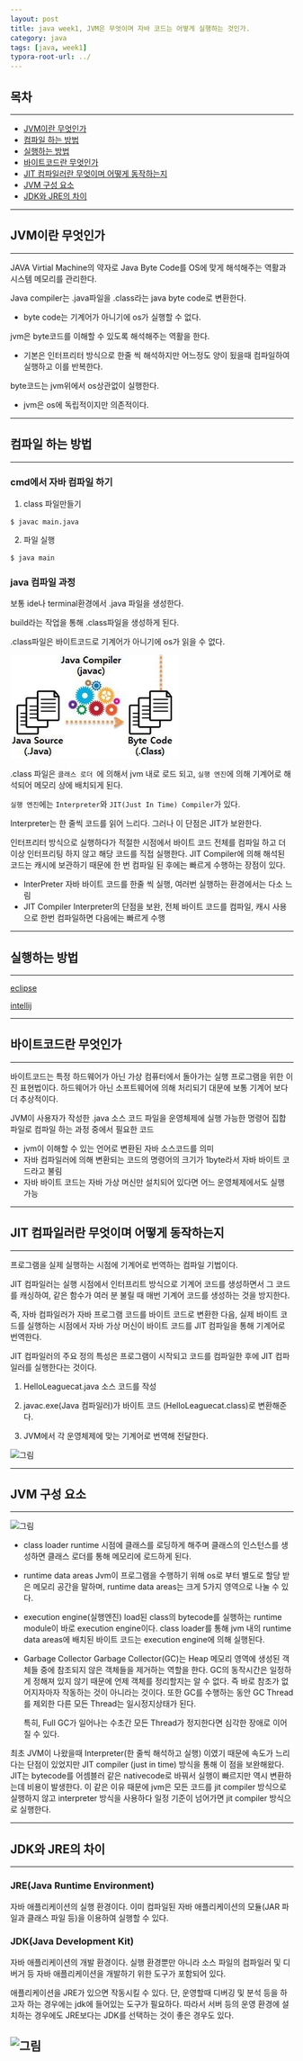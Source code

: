 ```yaml
---
layout: post
title: java week1, JVM은 무엇이며 자바 코드는 어떻게 실행하는 것인가.
category: java
tags: [java, week1]
typora-root-url: ../
---
```

## 목차

---
- [JVM이란 무엇인가](#JVM이란-무엇인가)
- [컴파일 하는 방법](#컴파일-하는-방법)
- [실행하는 방법](#실행하는-방법)
- [바이트코드란 무엇인가](#바이트코드란-무엇인가)
- [JIT 컴파일러란 무엇이며 어떻게 동작하는지](#JIT-컴파일러란-무엇이며-어떻게-동작하는지)
- [JVM 구성 요소](#JVM-구성-요소)
- [JDK와 JRE의 차이](#JDK와-JRE의-차이)

---
## JVM이란 무엇인가

---

JAVA Virtial Machine의 약자로 Java Byte Code를 OS에 맞게 해석해주는 역활과 시스템 메모리를 관리한다.

Java compiler는 .java파일을 .class라는 java byte code로 변환한다.
- byte code는 기계어가 아니기에 os가 실행할 수 없다.

jvm은 byte코드를 이해할 수 있도록 해석해주는 역활을 한다.
- 기본은 인터프리터 방식으로 한줄 씩 해석하지만 어느정도 양이 됬을때 컴파일하여 실행하고 이를 반복한다.

byte코드는 jvm위에서 os상관없이 실행한다.
- jvm은 os에 독립적이지만 의존적이다.

---
## 컴파일 하는 방법

---
### cmd에서 자바 컴파일 하기
1. class 파일만들기
```
$ javac main.java
```
2. 파일 실행
```
$ java main
```
### java 컴파일 과정
보통 ide나 terminal환경에서 .java 파일을 생성한다.

build라는 작업을 통해 .class파일을 생성하게 된다.

.class파일은 바이트코드로 기계어가 아니기에 os가 읽을 수 없다.

![그림](/assets/img/java/week1_02.jpg)

.class 파일은 ```클래스 로더 ```에 의해서 jvm 내로 로드 되고, ```실행 엔진```에 의해 기계어로 해석되어 메모리 상에 배치되게 된다.

```실행 엔진```에는 ```Interpreter```와 ```JIT(Just In Time) Compiler```가 있다.

Interpreter는 한 줄씩 코드를 읽어 느리다. 그러나 이 단점은 JIT가 보완한다.

인터프리터 방식으로 실행하다가 적절한 시점에서 바이트 코드 전체를 컴파일 하고 더 이상 인터프리팅 하지 않고 해당 코드를 직접 실행한다. JIT Compiler에 의해 해석된 코드는 캐시에 보관하기 때문에 한 번 컴파일 된 후에는 빠르게 수행하는 장점이 있다.
- InterPreter
    자바 바이트 코드를 한줄 씩 실행, 여러번 실행하는 환경에서는 다소 느림
- JIT Compiler
    Interpreter의 단점을 보완, 전체 바이트 코드를 컴파일, 캐시 사용으로 한번 컴파일하면 다음에는 빠르게 수행

---
## 실행하는 방법
---
[eclipse](https://post.naver.com/viewer/postView.nhn?volumeNo=24616660&memberNo=42458017)

[intellij](https://whitepaek.tistory.com/10)

---
## 바이트코드란 무엇인가
---
바이트코드는 특정 하드웨어가 아닌 가상 컴퓨터에서 돌아가는 실행 프로그램을 위한 이진 표현법이다. 하드웨어가 아닌 소프트웨어에 의해 처리되기 대문에 보통 기계어 보다 더 추상적이다.

JVM이 사용자가 작성한 .java 소스 코드 파일을 운영체제에 실행 가능한 명령어 집합 파일로 컴파일 하는 과정 중에서 필요한 코드
- jvm이 이해할 수 있는 언어로 변환된 자바 소스코드를 의미
- 자바 컴파일러에 의해 변환되는 코드의 명령어의 크기가 1byte라서 자바 바이트 코드라고 불림
- 자바 바이트 코드는 자바 가상 머신만 설치되어 있다면 어느 운영체제에서도 실행 가능

---
## JIT 컴파일러란 무엇이며 어떻게 동작하는지

---
프로그램을 실제 실행하는 시점에 기계어로 번역하는 컴파일 기법이다.

JIT 컴파일러는 실행 시점에서 인터프리트 방식으로 기계어 코드를 생성하면서 그 코드를 캐싱하여, 같은 함수가 여러 분 불릴 때 매번 기계어 코드를 생성하는 것을 방지한다.

즉, 자바 컴파일러가 자바 프로그램 코드를 바이트 코드로 변환한 다음, 실제 바이트 코드를 실행하는 시점에서 자바 가상 머신이 바이트 코드를 JIT 컴파일을 통해 기계어로 번역한다.

 JIT 컴파일러의 주요 정의 특성은 프로그램이 시작되고 코드를 컴파일한 후에 JIT 컴파일러를 실행한다는 것이다.

1. HelloLeaguecat.java 소스 코드를 작성

2. javac.exe(Java 컴파일러)가 바이트 코드 (HelloLeaguecat.class)로 변환해준다.

3. JVM에서 각 운영체제에 맞는 기계어로 번역해 전달한다.

![그림](/assets/img/java/week1_03.png)

---
## JVM 구성 요소
---
![그림](/assets/img/java/week1_04.png)
- class loader
    runtime 시점에 클래스를 로딩하게 해주며 클래스의 인스턴스를 생성하면 클래스 로더를 통해 메모리에 로드하게 된다.

- runtime data areas
    Jvm이 프로그램을 수행하기 위해 os로 부터 별도로 할당 받은 메모리 공간을 말하며, runtime data areas는 크게 5가지 영역으로 나눌 수 있다.

- execution engine(실행엔진)
    load된 class의 bytecode를 실행하는 runtime module이 바로 execution engine이다. class loader를 통해 jvm 내의 runtime data areas에 배치된 바이트 코드는 execution engine에 의해 실행된다.

- Garbage Collector
    Garbage Collector(GC)는 Heap 메모리 영역에 생성된 객체들 중에 참조되지 않은 객체들을 제거하는 역할을 한다. GC의 동작시간은 일정하게 정해져 있지 않기 때문에 언제 객체를 정리할지는 알 수 없다. 즉 바로 참조가 없어지자마자 작동하는 것이 아니라는 것이다. 또한 GC를 수행하는 동안 GC Thread를 제외한 다른 모든 Thread는 일시정지상태가 된다.

    특히, Full GC가 일어나는 수초간 모든 Thread가 정지한다면 심각한 장애로 이어질 수 있다.

최초 JVM이 나왔을때 Interpreter(한 줄씩 해석하고 실행) 이였기 때문에 속도가 느리다는 단점이 있었지만 JIT compiler (just in time) 방식을 통해 이 점을 보완해왔다. JIT는 bytecode를 어셈블러 같은 nativecode로 바꿔서 실행이 빠르지만 역시 변환하는데 비용이 발생한다. 이 같은 이유 때문에 jvm은 모든 코드를 jit compiler 방식으로 실행하지 않고 interpreter 방식을 사용하다 일정 기준이 넘어가면 jit compiler 방식으로 실행한다.

---
## JDK와 JRE의 차이
---
### JRE(Java Runtime Environment)

자바 애플리케이션의 실행 환경이다. 이미 컴파일된 자바 애플리케이션의 모듈(JAR 파일과 클래스 파일 등)을 이용하여 실행할 수 있다.

### JDK(Java Development Kit)

자바 애플리케이션의 개발 환경이다. 실행 환경뿐만 아니라 소스 파일의 컴파일러 및 디버거 등 자바 애플리케이션을 개발하기 위한 도구가 포함되어 있다.

애플리케이션을 JRE가 있으면 작동시킬 수 있다. 단, 운영할때 디버깅 및 분석 등을 하고자 하는 경우에는 jdk에 들어있는 도구가 필요하다. 따라서 서버 등의 운영 환경에 설치하는 경우에도 JRE보다는 JDK를 선택하는 것이 좋은 경우도 있다.

![그림](/assets/img/java/week1_05.png)
---
